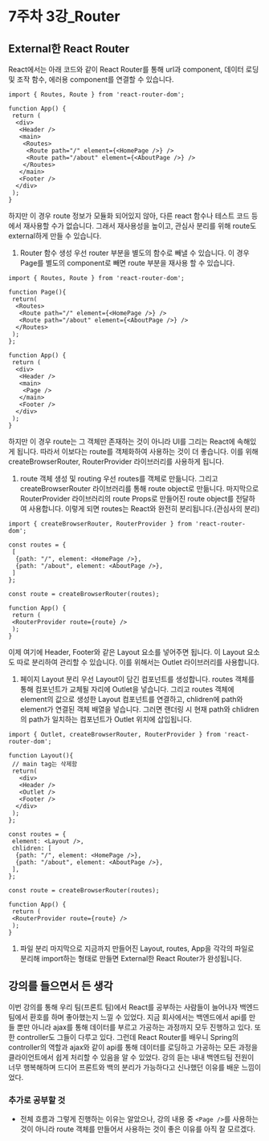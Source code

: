# 7주차 3강\_Router

## External한 React Router

React에서는 아래 코드와 같이 React Router를 통해 url과 component, 데이터 로딩 및 조작 함수, 에러용 component를 연결할 수 있습니다.

```tsx
import { Routes, Route } from 'react-router-dom';

function App() {
 return (
  <div>
   <Header />
   <main>
    <Routes>
     <Route path="/" element={<HomePage />} />
     <Route path="/about" element={<AboutPage />} />
    </Routes>
   </main>
   <Footer />
  </div>
 );
}
```

하지만 이 경우 route 정보가 모듈화 되어있지 않아, 다른 react 함수나 테스트 코드 등에서 재사용할 수가 없습니다. 그래서 재사용성을 높이고, 관심사 분리를 위해 route도 external하게 만들 수 있습니다.

1. Router 함수 생성
우선 router 부분을 별도의 함수로 빼낼 수 있습니다. 이 경우 Page를 별도의 component로 빼면 route 부분을 재사용 할 수 있습니다.

```tsx
import { Routes, Route } from 'react-router-dom';

function Page(){
 return(
  <Routes>
   <Route path="/" element={<HomePage />} />
   <Route path="/about" element={<AboutPage />} />
  </Routes>
 );
};

function App() {
 return (
  <div>
   <Header />
   <main>
    <Page />
   </main>
   <Footer />
  </div>
 );
}
```

하지만 이 경우 route는 그 객체만 존재하는 것이 아니라 UI를 그리는 React에 속해있게 됩니다. 따라서 이보다는 route를 객체화하여 사용하는 것이 더 좋습니다. 이를 위해 createBrowserRouter, RouterProvider 라이브러리를 사용하게 됩니다.

1. route 객체 생성 및 routing
우선 routes를 객체로 만듦니다. 그리고 createBrowserRouter 라이브러리를 통해 route object로 만듦니다. 마지막으로 RouterProvider 라이브러리의 route Props로 만들어진 route object를 전달하여 사용합니다. 이렇게 되면 routes는 React와 완전히 분리됩니다.(관심사의 분리)

```tsx
import { createBrowserRouter, RouterProvider } from 'react-router-dom';

const routes = {
 [
  {path: "/", element: <HomePage />},
  {path: "/about", element: <AboutPage />},
 ]
};

const route = createBrowserRouter(routes);

function App() {
 return (
 <RouterProvider route={route} />
 );
}
```

이제 여기에 Header, Footer와 같은 Layout 요소를 넣어주면 됩니다. 이 Layout 요소도 따로 분리하여 관리할 수 있습니다. 이를 위해서는 Outlet 라이브러리를 사용합니다.

1. 페이지 Layout 분리
우선 Layout이 담긴 컴포넌트를 생성합니다. routes 객체를 통해 컴포넌트가 교체될 자리에 Outlet을 넣습니다. 그리고 routes 객체에 element의 값으로 생성한 Layout 컴포넌트를 연결하고, chlidren에 path와 element가 연결된 객체 배열을 넣습니다. 그러면 랜더링 시 현재 path와 chlidren의 path가 일치하는 컴포넌트가 Outlet 위치에 삽입됩니다.

```tsx
import { Outlet, createBrowserRouter, RouterProvider } from 'react-router-dom';

function Layout(){
 // main tag는 삭제함
 return(
   <div>
   <Header />
   <Outlet />
   <Footer />
  </div>
 );
};

const routes = {
 element: <Layout />,
 chlidren: [
  {path: "/", element: <HomePage />},
  {path: "/about", element: <AboutPage />},
 ],
};

const route = createBrowserRouter(routes);

function App() {
 return (
 <RouterProvider route={route} />
 );
}
```

1. 파일 분리
마지막으로 지금까지 만들어진 Layout, routes, App을 각각의 파일로 분리해 import하는 형태로 만들면 External한 React Router가 완성됩니다.

## 강의를 들으면서 든 생각

이번 강의를 통해 우리 팀(프론트 팀)에서 React를 공부하는 사람들이 늘어나자 백엔드팀에서 환호를 하며 좋아했는지 느낄 수 있었다. 지금 회사에서는 백엔드에서 api를 만들 뿐만 아니라 ajax를 통해 데이터를 부르고 가공하는 과정까지 모두 진행하고 있다. 또한 controller도 그들이 다루고 있다. 그런데 React Router를 배우니 Spring의 controller의 역할과 ajax와 같이 api를 통해 데이터를 로딩하고 가공하는 모든 과정을 클라이언트에서 쉽게 처리할 수 있음을 알 수 있었다. 강의 듣는 내내 백엔드팀 전원이 너무 행복해하며 드디어 프론트와 백의 분리가 가능하다고 신나했던 이유를 배운 느낌이었다.

### 추가로 공부할 것

- 전체 흐름과 그렇게 진행하는 이유는 알았으나, 강의 내용 중 `<Page />`를 사용하는 것이 아니라 route 객체를 만들어서 사용하는 것이 좋은 이유를 아직 잘 모르겠다.

